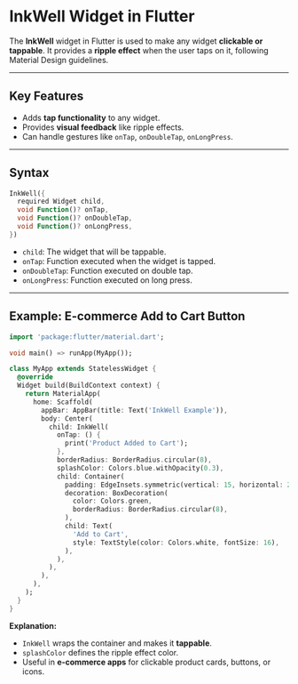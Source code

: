 # InkWell Widget in Flutter

The **InkWell** widget in Flutter is used to make any widget **clickable or tappable**. It provides a **ripple effect** when the user taps on it, following Material Design guidelines.

---

## Key Features

- Adds **tap functionality** to any widget.
- Provides **visual feedback** like ripple effects.
- Can handle gestures like `onTap`, `onDoubleTap`, `onLongPress`.

---

## Syntax

```dart
InkWell({
  required Widget child,
  void Function()? onTap,
  void Function()? onDoubleTap,
  void Function()? onLongPress,
})
````

* `child`: The widget that will be tappable.
* `onTap`: Function executed when the widget is tapped.
* `onDoubleTap`: Function executed on double tap.
* `onLongPress`: Function executed on long press.

---

## Example: E-commerce Add to Cart Button

```dart
import 'package:flutter/material.dart';

void main() => runApp(MyApp());

class MyApp extends StatelessWidget {
  @override
  Widget build(BuildContext context) {
    return MaterialApp(
      home: Scaffold(
        appBar: AppBar(title: Text('InkWell Example')),
        body: Center(
          child: InkWell(
            onTap: () {
              print('Product Added to Cart');
            },
            borderRadius: BorderRadius.circular(8),
            splashColor: Colors.blue.withOpacity(0.3),
            child: Container(
              padding: EdgeInsets.symmetric(vertical: 15, horizontal: 25),
              decoration: BoxDecoration(
                color: Colors.green,
                borderRadius: BorderRadius.circular(8),
              ),
              child: Text(
                'Add to Cart',
                style: TextStyle(color: Colors.white, fontSize: 16),
              ),
            ),
          ),
        ),
      ),
    );
  }
}
```

**Explanation:**

* `InkWell` wraps the container and makes it **tappable**.
* `splashColor` defines the ripple effect color.
* Useful in **e-commerce apps** for clickable product cards, buttons, or icons.
